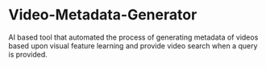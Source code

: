 # Video-Metadata-Generator
AI based tool that automated the process of generating metadata of videos based upon visual feature learning and provide video search when a query is provided.
